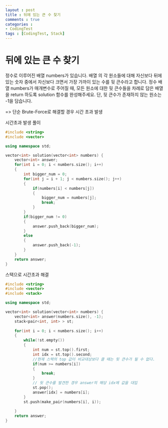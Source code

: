 ```yaml
---
layout : post
title : 뒤에 있는 큰 수 찾기
comments : true
categories : 
- CodingTest
tags : [CodingTest, Stack]
---
```

# 뒤에 있는 큰 수 찾기 

정수로 이루어진 배열 numbers가 있습니다. 배열 의 각 원소들에 대해 자신보다 뒤에 있는 숫자 중에서 자신보다 크면서 가장 가까이 있는 수를 뒷 큰수라고 합니다.
정수 배열 numbers가 매개변수로 주어질 때, 모든 원소에 대한 뒷 큰수들을 차례로 담은 배열을 return 하도록 solution 함수를 완성해주세요. 단, 뒷 큰수가 존재하지 않는 원소는 -1을 담습니다.


=> 단순 Brute-Force로 해결할 경우 시간 초과 발생

시간초과 발생 풀이


```cpp
#include <string>
#include <vector>

using namespace std;

vector<int> solution(vector<int> numbers) {
    vector<int> answer;
    for(int i = 0; i < numbers.size(); i++)
    {
        int bigger_num = 0;
        for(int j = i + 1; j < numbers.size(); j++)
        {
            if(numbers[i] < numbers[j])
            {
                bigger_num = numbers[j];
                break;
            }
        }
        if(bigger_num != 0)
        {
            answer.push_back(bigger_num);
        }
        else
        {
            answer.push_back(-1);
        }
    }
    return answer;
}

```

스택으로 시간초과 해결

```cpp
#include <string>
#include <vector>
#include <stack>

using namespace std;

vector<int> solution(vector<int> numbers) {
    vector<int> answer(numbers.size(), -1);
    stack<pair<int, int> > st;
    
    for(int i = 0; i < numbers.size(); i++)
    {
        while(!st.empty())
        {
            int num = st.top().first;
            int idx = st.top().second;
			//현재 스택의 top 값이 비교대상보다 클 때는 뒷 큰수가 될 수 없다.
            if(num >= numbers[i])
            {
                break;
            }
            // 뒷 큰수를 발견한 경우 answer의 해당 idx에 값을 대입
            st.pop();
            answer[idx] = numbers[i];
        }
        st.push(make_pair(numbers[i], i));
        
    }
    return answer;
}
```